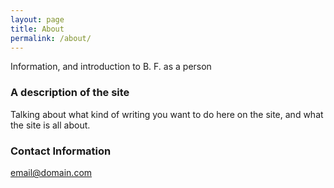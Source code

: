 ```yaml
---
layout: page
title: About
permalink: /about/
---
```


Information, and introduction to B. F. as a person

### A description of the site

Talking about what kind of writing you want to do here on the site, and what the site is all about.

### Contact Information

[email@domain.com](mailto:email@domain.com)
